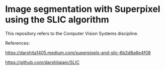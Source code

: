 # Image segmentation with Superpixel using the SLIC algorithm

This repository refers to the Computer Vision Systems discipline.

References:

https://darshita1405.medium.com/superpixels-and-slic-6b2d8a6e4f08

https://github.com/darshitajain/SLIC
